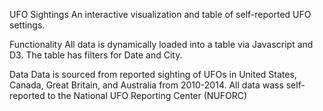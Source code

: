 UFO Sightings
An interactive visualization and table of self-reported UFO settings.

Functionality
All data is dynamically loaded into a table via Javascript and D3. The table has filters for Date and City.

Data
Data is sourced from reported sighting of UFOs in United States, Canada, Great Britain, and Australia from 2010-2014. All data wass self-reported to the National UFO Reporting Center (NUFORC)
